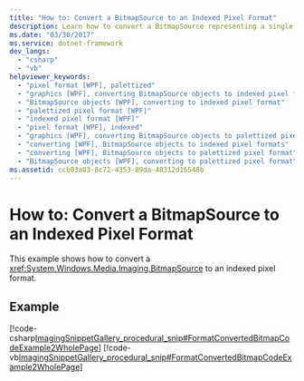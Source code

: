 ```yaml
---
title: "How to: Convert a BitmapSource to an Indexed Pixel Format"
description: Learn how to convert a BitmapSource representing a single, constant set of pixels to an indexed pixel format.
ms.date: "03/30/2017"
ms.service: dotnet-framework
dev_langs:
  - "csharp"
  - "vb"
helpviewer_keywords:
  - "pixel format [WPF], palettized"
  - "graphics [WPF], converting BitmapSource objects to indexed pixel format"
  - "BitmapSource objects [WPF], converting to indexed pixel format"
  - "palettized pixel format [WPF]"
  - "indexed pixel format [WPF]"
  - "pixel format [WPF], indexed"
  - "graphics [WPF], converting BitmapSource objects to palettized pixel format"
  - "converting [WPF], BitmapSource objects to indexed pixel formats"
  - "converting [WPF], BitmapSource objects to palettized pixel format"
  - "BitmapSource objects [WPF], converting to palettized pixel format"
ms.assetid: ccb03a83-8c72-4353-89da-48312d16548b
---
```

# How to: Convert a BitmapSource to an Indexed Pixel Format

This example shows how to convert a <xref:System.Windows.Media.Imaging.BitmapSource> to an indexed pixel format.

## Example

[!code-csharp[ImagingSnippetGallery_procedural_snip#FormatConvertedBitmapCodeExample2WholePage](~/samples/snippets/csharp/VS_Snippets_Wpf/ImagingSnippetGallery_procedural_snip/CSharp/FormatConvertedBitmapExample2.cs#formatconvertedbitmapcodeexample2wholepage)]
[!code-vb[ImagingSnippetGallery_procedural_snip#FormatConvertedBitmapCodeExample2WholePage](~/samples/snippets/visualbasic/VS_Snippets_Wpf/ImagingSnippetGallery_procedural_snip/VB/FormatConvertedBitmapExample2.vb#formatconvertedbitmapcodeexample2wholepage)]
